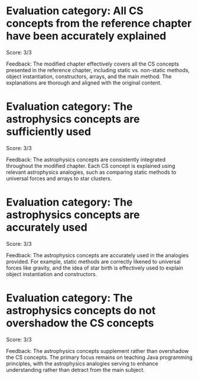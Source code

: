 # Evaluation category: All CS concepts from the reference chapter have been accurately explained

Score: 3/3

Feedback: The modified chapter effectively covers all the CS concepts presented in the reference chapter, including static vs. non-static methods, object instantiation, constructors, arrays, and the main method. The explanations are thorough and aligned with the original content.

# Evaluation category: The astrophysics concepts are sufficiently used

Score: 3/3

Feedback: The astrophysics concepts are consistently integrated throughout the modified chapter. Each CS concept is explained using relevant astrophysics analogies, such as comparing static methods to universal forces and arrays to star clusters.

# Evaluation category: The astrophysics concepts are accurately used

Score: 3/3

Feedback: The astrophysics concepts are accurately used in the analogies provided. For example, static methods are correctly likened to universal forces like gravity, and the idea of star birth is effectively used to explain object instantiation and constructors.

# Evaluation category: The astrophysics concepts do not overshadow the CS concepts

Score: 3/3

Feedback: The astrophysics concepts supplement rather than overshadow the CS concepts. The primary focus remains on teaching Java programming principles, with the astrophysics analogies serving to enhance understanding rather than detract from the main subject.

